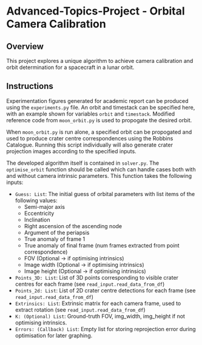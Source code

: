 # Advanced-Topics-Project - Orbital Camera Calibration

## Overview

This project explores a unique algorithm to achieve camera calibration and orbit determination for a spacecraft in a lunar orbit. 

## Instructions

Experimentation figures generated for academic report can be produced using the ``experiments.py`` file. An orbit and timestack can be specified here, with an example shown for variables ``orbit`` and ``timestack``. Modified reference code from ``moon_orbit.py`` is used to propogate the desired orbit. 

When ``moon_orbit.py`` is run alone, a specified orbit can be propogated and used to produce crater centre correspondences using the Robbins Catalogue. Running this script individually will also generate crater projection images according to the specified inputs. 

The developed algorithm itself is contained in ``solver.py``. The ``optimise_orbit`` function should be called which can handle cases both with and without camera intrinsic parameters. This function takes the following inputs:

- ``Guess: List``: The initial guess of orbital parameters with list items of the following values:
    - Semi-major axis
    - Eccentricity
    - Inclination
    - Right ascension of the ascending node
    - Argument of the periapsis
    - True anomaly of frame 1
    - True anomaly of final frame (num frames extracted from point correspondence)
    - FOV (Optional -> if optimising intrinsics)
    - Image width (Optional -> if optimising intrinsics)
    - Image height (Optional -> if optimising intrinsics)
- ``Points_3D: List``: List of 3D points corresponding to visible crater centres for each frame (see ``read_input.read_data_from_df``)
- ``Points_2d: List``: List of 2D crater centre detections for each frame (see ``read_input.read_data_from_df``)
- ``Extrinsics: List``: Extrinsic matrix for each camera frame, used to extract rotation (see ``read_input.read_data_from_df``)
- ``K: (Optional) List``: Ground-truth FOV, img_width, img_height if not optimising intrinsics. 
- ``Errors: (Callback) List``: Empty list for storing reprojection error during optimisation for later graphing. 